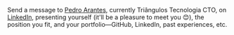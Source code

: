 Send a message to [Pedro Arantes](https://arantespp.com/now), currently Triângulos Tecnologia CTO, on [LinkedIn](https://www.linkedin.com/in/arantespp/), presenting yourself (it'll be a pleasure to meet you 😊), the position you fit, and your portfolio—GitHub, LinkedIn, past experiences, etc.
